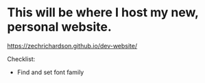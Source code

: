 # This will be where I host my new, personal website.

https://zechrichardson.github.io/dev-website/

Checklist: 
- Find and set font family

